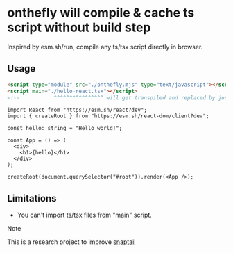 # onthefly will compile & cache ts script without build step

Inspired by esm.sh/run, compile any ts/tsx script directly in browser.

## Usage

```html
<script type="module" src="./onthefly.mjs" type="text/javascript"></script>
<script main="./hello-react.tsx"></script>
<!--           ^^^^^^^^^^^^^^^^ will get transpiled and replaced by just javascript -->
```

```tsx
import React from "https://esm.sh/react?dev";
import { createRoot } from "https://esm.sh/react-dom/client?dev";

const hello: string = "Hello world!";

const App = () => (
  <div>
    <h1>{hello}</h1>
  </div>
);

createRoot(document.querySelector("#root")).render(<App />);
```

## Limitations

- You can't import ts/tsx files from "main" script.

> [!NOTE]
> This is a research project to improve [snaptail](https://github.com/rybarix/snaptail)
